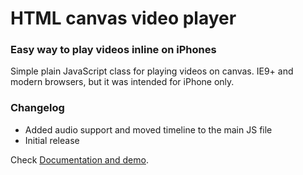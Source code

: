 # HTML canvas video player

### Easy way to play videos inline on iPhones

Simple plain JavaScript class for playing videos on canvas.
IE9+ and modern browsers, but it was intended for iPhone only.

### Changelog
* Added audio support and moved timeline to the main JS file
* Initial release

Check [Documentation and demo](http://stanko.github.io/html-canvas-video-player).
